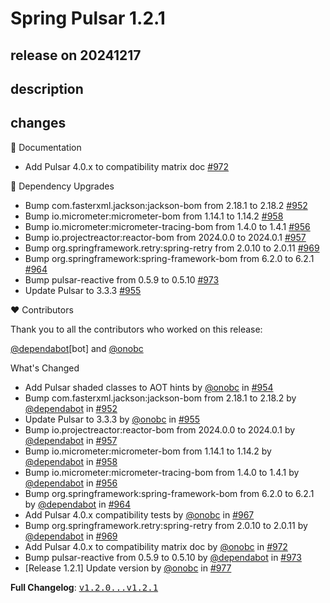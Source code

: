 # Spring Pulsar 1.2.1

## release on 20241217

## description

## changes

📔 Documentation

* Add Pulsar 4.0.x to compatibility matrix doc <a href="https://github.com/spring-projects/spring-pulsar/pull/972" data-hovercard-type="pull_request" data-hovercard-url="/spring-projects/spring-pulsar/pull/972/hovercard">#972</a>

🔨 Dependency Upgrades

* Bump com.fasterxml.jackson:jackson-bom from 2.18.1 to 2.18.2 <a href="https://github.com/spring-projects/spring-pulsar/pull/952" data-hovercard-type="pull_request" data-hovercard-url="/spring-projects/spring-pulsar/pull/952/hovercard">#952</a>
* Bump io.micrometer:micrometer-bom from 1.14.1 to 1.14.2 <a href="https://github.com/spring-projects/spring-pulsar/pull/958" data-hovercard-type="pull_request" data-hovercard-url="/spring-projects/spring-pulsar/pull/958/hovercard">#958</a>
* Bump io.micrometer:micrometer-tracing-bom from 1.4.0 to 1.4.1 <a href="https://github.com/spring-projects/spring-pulsar/pull/956" data-hovercard-type="pull_request" data-hovercard-url="/spring-projects/spring-pulsar/pull/956/hovercard">#956</a>
* Bump io.projectreactor:reactor-bom from 2024.0.0 to 2024.0.1 <a href="https://github.com/spring-projects/spring-pulsar/pull/957" data-hovercard-type="pull_request" data-hovercard-url="/spring-projects/spring-pulsar/pull/957/hovercard">#957</a>
* Bump org.springframework.retry:spring-retry from 2.0.10 to 2.0.11 <a href="https://github.com/spring-projects/spring-pulsar/pull/969" data-hovercard-type="pull_request" data-hovercard-url="/spring-projects/spring-pulsar/pull/969/hovercard">#969</a>
* Bump org.springframework:spring-framework-bom from 6.2.0 to 6.2.1 <a href="https://github.com/spring-projects/spring-pulsar/pull/964" data-hovercard-type="pull_request" data-hovercard-url="/spring-projects/spring-pulsar/pull/964/hovercard">#964</a>
* Bump pulsar-reactive from 0.5.9 to 0.5.10 <a href="https://github.com/spring-projects/spring-pulsar/pull/973" data-hovercard-type="pull_request" data-hovercard-url="/spring-projects/spring-pulsar/pull/973/hovercard">#973</a>
* Update Pulsar to 3.3.3 <a href="https://github.com/spring-projects/spring-pulsar/pull/955" data-hovercard-type="pull_request" data-hovercard-url="/spring-projects/spring-pulsar/pull/955/hovercard">#955</a>

❤️ Contributors

Thank you to all the contributors who worked on this release:

<a class="user-mention notranslate" data-hovercard-type="organization" data-hovercard-url="/orgs/dependabot/hovercard" data-octo-click="hovercard-link-click" data-octo-dimensions="link_type:self" href="https://github.com/dependabot">@dependabot</a>[bot] and <a class="user-mention notranslate" data-hovercard-type="user" data-hovercard-url="/users/onobc/hovercard" data-octo-click="hovercard-link-click" data-octo-dimensions="link_type:self" href="https://github.com/onobc">@onobc</a>

What's Changed

* Add Pulsar shaded classes to AOT hints by <a class="user-mention notranslate" data-hovercard-type="user" data-hovercard-url="/users/onobc/hovercard" data-octo-click="hovercard-link-click" data-octo-dimensions="link_type:self" href="https://github.com/onobc">@onobc</a> in <a class="issue-link js-issue-link" data-error-text="Failed to load title" data-id="2724828005" data-permission-text="Title is private" data-url="https://github.com/spring-projects/spring-pulsar/issues/954" data-hovercard-type="pull_request" data-hovercard-url="/spring-projects/spring-pulsar/pull/954/hovercard" href="https://github.com/spring-projects/spring-pulsar/pull/954">#954</a>
* Bump com.fasterxml.jackson:jackson-bom from 2.18.1 to 2.18.2 by <a class="user-mention notranslate" data-hovercard-type="organization" data-hovercard-url="/orgs/dependabot/hovercard" data-octo-click="hovercard-link-click" data-octo-dimensions="link_type:self" href="https://github.com/dependabot">@dependabot</a> in <a class="issue-link js-issue-link" data-error-text="Failed to load title" data-id="2700735297" data-permission-text="Title is private" data-url="https://github.com/spring-projects/spring-pulsar/issues/952" data-hovercard-type="pull_request" data-hovercard-url="/spring-projects/spring-pulsar/pull/952/hovercard" href="https://github.com/spring-projects/spring-pulsar/pull/952">#952</a>
* Update Pulsar to 3.3.3 by <a class="user-mention notranslate" data-hovercard-type="user" data-hovercard-url="/users/onobc/hovercard" data-octo-click="hovercard-link-click" data-octo-dimensions="link_type:self" href="https://github.com/onobc">@onobc</a> in <a class="issue-link js-issue-link" data-error-text="Failed to load title" data-id="2725342117" data-permission-text="Title is private" data-url="https://github.com/spring-projects/spring-pulsar/issues/955" data-hovercard-type="pull_request" data-hovercard-url="/spring-projects/spring-pulsar/pull/955/hovercard" href="https://github.com/spring-projects/spring-pulsar/pull/955">#955</a>
* Bump io.projectreactor:reactor-bom from 2024.0.0 to 2024.0.1 by <a class="user-mention notranslate" data-hovercard-type="organization" data-hovercard-url="/orgs/dependabot/hovercard" data-octo-click="hovercard-link-click" data-octo-dimensions="link_type:self" href="https://github.com/dependabot">@dependabot</a> in <a class="issue-link js-issue-link" data-error-text="Failed to load title" data-id="2731830399" data-permission-text="Title is private" data-url="https://github.com/spring-projects/spring-pulsar/issues/957" data-hovercard-type="pull_request" data-hovercard-url="/spring-projects/spring-pulsar/pull/957/hovercard" href="https://github.com/spring-projects/spring-pulsar/pull/957">#957</a>
* Bump io.micrometer:micrometer-bom from 1.14.1 to 1.14.2 by <a class="user-mention notranslate" data-hovercard-type="organization" data-hovercard-url="/orgs/dependabot/hovercard" data-octo-click="hovercard-link-click" data-octo-dimensions="link_type:self" href="https://github.com/dependabot">@dependabot</a> in <a class="issue-link js-issue-link" data-error-text="Failed to load title" data-id="2731830529" data-permission-text="Title is private" data-url="https://github.com/spring-projects/spring-pulsar/issues/958" data-hovercard-type="pull_request" data-hovercard-url="/spring-projects/spring-pulsar/pull/958/hovercard" href="https://github.com/spring-projects/spring-pulsar/pull/958">#958</a>
* Bump io.micrometer:micrometer-tracing-bom from 1.4.0 to 1.4.1 by <a class="user-mention notranslate" data-hovercard-type="organization" data-hovercard-url="/orgs/dependabot/hovercard" data-octo-click="hovercard-link-click" data-octo-dimensions="link_type:self" href="https://github.com/dependabot">@dependabot</a> in <a class="issue-link js-issue-link" data-error-text="Failed to load title" data-id="2731830290" data-permission-text="Title is private" data-url="https://github.com/spring-projects/spring-pulsar/issues/956" data-hovercard-type="pull_request" data-hovercard-url="/spring-projects/spring-pulsar/pull/956/hovercard" href="https://github.com/spring-projects/spring-pulsar/pull/956">#956</a>
* Bump org.springframework:spring-framework-bom from 6.2.0 to 6.2.1 by <a class="user-mention notranslate" data-hovercard-type="organization" data-hovercard-url="/orgs/dependabot/hovercard" data-octo-click="hovercard-link-click" data-octo-dimensions="link_type:self" href="https://github.com/dependabot">@dependabot</a> in <a class="issue-link js-issue-link" data-error-text="Failed to load title" data-id="2737409551" data-permission-text="Title is private" data-url="https://github.com/spring-projects/spring-pulsar/issues/964" data-hovercard-type="pull_request" data-hovercard-url="/spring-projects/spring-pulsar/pull/964/hovercard" href="https://github.com/spring-projects/spring-pulsar/pull/964">#964</a>
* Add Pulsar 4.0.x compatibility tests by <a class="user-mention notranslate" data-hovercard-type="user" data-hovercard-url="/users/onobc/hovercard" data-octo-click="hovercard-link-click" data-octo-dimensions="link_type:self" href="https://github.com/onobc">@onobc</a> in <a class="issue-link js-issue-link" data-error-text="Failed to load title" data-id="2739355163" data-permission-text="Title is private" data-url="https://github.com/spring-projects/spring-pulsar/issues/967" data-hovercard-type="pull_request" data-hovercard-url="/spring-projects/spring-pulsar/pull/967/hovercard" href="https://github.com/spring-projects/spring-pulsar/pull/967">#967</a>
* Bump org.springframework.retry:spring-retry from 2.0.10 to 2.0.11 by <a class="user-mention notranslate" data-hovercard-type="organization" data-hovercard-url="/orgs/dependabot/hovercard" data-octo-click="hovercard-link-click" data-octo-dimensions="link_type:self" href="https://github.com/dependabot">@dependabot</a> in <a class="issue-link js-issue-link" data-error-text="Failed to load title" data-id="2741289742" data-permission-text="Title is private" data-url="https://github.com/spring-projects/spring-pulsar/issues/969" data-hovercard-type="pull_request" data-hovercard-url="/spring-projects/spring-pulsar/pull/969/hovercard" href="https://github.com/spring-projects/spring-pulsar/pull/969">#969</a>
* Add Pulsar 4.0.x to compatibility matrix doc by <a class="user-mention notranslate" data-hovercard-type="user" data-hovercard-url="/users/onobc/hovercard" data-octo-click="hovercard-link-click" data-octo-dimensions="link_type:self" href="https://github.com/onobc">@onobc</a> in <a class="issue-link js-issue-link" data-error-text="Failed to load title" data-id="2743579975" data-permission-text="Title is private" data-url="https://github.com/spring-projects/spring-pulsar/issues/972" data-hovercard-type="pull_request" data-hovercard-url="/spring-projects/spring-pulsar/pull/972/hovercard" href="https://github.com/spring-projects/spring-pulsar/pull/972">#972</a>
* Bump pulsar-reactive from 0.5.9 to 0.5.10 by <a class="user-mention notranslate" data-hovercard-type="organization" data-hovercard-url="/orgs/dependabot/hovercard" data-octo-click="hovercard-link-click" data-octo-dimensions="link_type:self" href="https://github.com/dependabot">@dependabot</a> in <a class="issue-link js-issue-link" data-error-text="Failed to load title" data-id="2743897346" data-permission-text="Title is private" data-url="https://github.com/spring-projects/spring-pulsar/issues/973" data-hovercard-type="pull_request" data-hovercard-url="/spring-projects/spring-pulsar/pull/973/hovercard" href="https://github.com/spring-projects/spring-pulsar/pull/973">#973</a>
* [Release 1.2.1] Update version by <a class="user-mention notranslate" data-hovercard-type="user" data-hovercard-url="/users/onobc/hovercard" data-octo-click="hovercard-link-click" data-octo-dimensions="link_type:self" href="https://github.com/onobc">@onobc</a> in <a class="issue-link js-issue-link" data-error-text="Failed to load title" data-id="2745680571" data-permission-text="Title is private" data-url="https://github.com/spring-projects/spring-pulsar/issues/977" data-hovercard-type="pull_request" data-hovercard-url="/spring-projects/spring-pulsar/pull/977/hovercard" href="https://github.com/spring-projects/spring-pulsar/pull/977">#977</a>

<strong>Full Changelog</strong>: <a class="commit-link" href="https://github.com/spring-projects/spring-pulsar/compare/v1.2.0...v1.2.1"><tt>v1.2.0...v1.2.1</tt></a>

